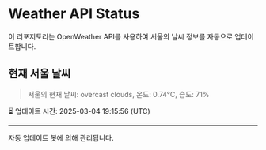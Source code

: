 
# Weather API Status

이 리포지토리는 OpenWeather API를 사용하여 서울의 날씨 정보를 자동으로 업데이트합니다.

## 현재 서울 날씨
> 서울의 현재 날씨: overcast clouds, 온도: 0.74°C, 습도: 71%

⏳ 업데이트 시간: 2025-03-04 19:15:56 (UTC)

---
자동 업데이트 봇에 의해 관리됩니다.
